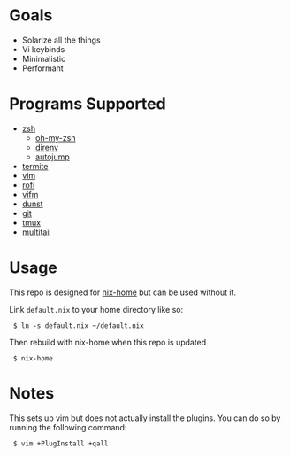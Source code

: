 # Goals

* Solarize all the things
* Vi keybinds
* Minimalistic
* Performant

# Programs Supported

* [zsh](https://www.zsh.org)
	* [oh-my-zsh](https://github.com/robbyrussell/oh-my-zsh)
	* [direnv](http://direnv.net/)
	* [autojump](http://wiki.github.com/joelthelion/autojump)
* [termite](https://github.com/thestinger/termite/)
* [vim](http://www.vim.org/)
* [rofi](https://davedavenport.github.io/rofi)
* [vifm](http://vifm.info/)
* [dunst](http://www.knopwob.org/dunst/)
* [git](http://git-scm.com/)
* [tmux](http://tmux.github.io/)
* [multitail](http://www.vanheusden.com/multitail/)

# Usage

This repo is designed for [nix-home](https://github.com/sheenobu/nix-home) but can be used without it.

Link `default.nix` to your home directory like so:

```
 $ ln -s default.nix ~/default.nix
```

Then rebuild with nix-home when this repo is updated

```
 $ nix-home
```

# Notes

This sets up vim but does not actually install the plugins. You can do so by running the following command:

```
 $ vim +PlugInstall +qall
```
